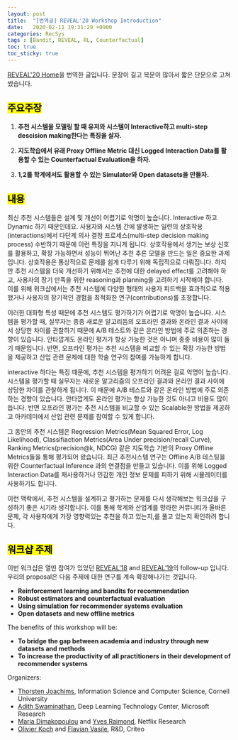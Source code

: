 ```yaml
---
layout: post
title:  "[번역글] REVEAL'20 Workshop Introduction"
date:   2020-02-11 19:31:29 +0900
categories: RecSys
tags : [Bandit, REVEAL, RL, Counterfactual]
toc: true
toc_sticky: true
---
```


<a href="https://sites.google.com/view/reveal2020/home" target="_blanck">REVEAL'20 Home</a>을 번역한 글입니다. 문장이 길고 복문이 많아서 짧은 단문으로 고쳐 썼습니다.

## <mark>주요주장</mark>

1. **추천 시스템을 모델링 할 때 유저와 시스템이 Interactive하고 multi-step descision making한다는 특징을 살자.**

2. **지도학습에서 유래 Proxy Offline Metric 대신 Logged Interaction Data를 활용할 수 있는 Counterfactual Evaluation을 하자.**

3. **1,2를 학계에서도 활용할 수 있는 Simulator와 Open datasets을 만들자.**



## <mark>내용</mark>
최신 추천 시스템들은 설계 및 개선이 어렵기로 악명이 높습니다. Interactive 하고 Dynamic 하기 때문인데요. 사용자와 시스템 간에 발생하는 일련의 상호작용(interactions)에서
다단계 의사 결정 프로세스(multi-step decision making process) 수반하기 때문에 이런 특징을 지니게 됩니다.
상호작용에서 생기는 보상 신호를 활용하고, 확장 가능하면서 성능이 뛰어난 추천 추론 모델을 만드는 일은 중요한 과제입니다.
상호작용은 통상적으로 문제를 쉽게 다루기 위해 독립적으로 다뤄집니다.
하지만 추천 시스템을 더욱 개선하기 위해서는 추천에 대한 delayed effect를 고려해야 하고, 사용자의 장기 만족을 위한 reasoning과 planning을 고려하기 시작해야 합니다.
이를 위해 워크샵에서는 추천 시스템에 다양한 형태의 사용자 피드백을 효과적으로 적용했거나 사용자의 장기적인 경험을 최적화한 연구(contributions)를 초청합니다.

이러한 대화형 특성 때문에 추천 시스템도 평가하기가 어렵기로 악명이 높습니다. 시스템을 평가할 때, 실무자는 종종 새로운 알고리듬의 오프라인 결과와 온라인 결과 사이에서 상당한 차이를 관찰하기 때문에 A/B 테스트와 같은 온라인 방법에 주로 의존하는 경향이 있습니다. 안타깝게도 온라인 평가가 항상 가능한 것은 아니며 종종 비용이 많이 들기 때문입니다. 반면, 오프라인 평가는 추천 시스템을 비교할 수 있는 확장 가능한 방법을 제공하고 산업 관련 문제에 대한 학술 연구의 참여를 가능하게 합니다.

interactive 하다는 특징 때문에, 추천 시스템을 평가하기 어려운 걸로 악명이 높습니다. 시스템을 평가할 때 실무자는 새로운 알고리즘의 오프라인 결과와 온라인 결과 사이에 상당한 차이를 관찰하게 됩니다. 이 때문에 A/B 테스트와 같은 온라인 방법에 주로 의존하는 경향이 있습니다. 안타깝게도 온라인 평가는 항상 가능한 것도 아니고 비용도 많이 듭니다. 반면 오프라인 평가는 추천 시스템을 비교할 수 있는 Scalable한 방법을 제공하고 아카데미에서 산업 관련 문제를 참여할 수 있게 합니다.

그 동안의 추천 시스템은 Regression Metrics(Mean Squared Error, Log Likelihood), Classifiaction Metrics(Area Under precision/recall Curve), Ranking Metrics(precision@k, NDCG) 같은 지도학습 기반의 Proxy Offline Metrics들을 통해 평가되어 왔습니다. 최근 추천시스템 연구는 Offline A/B 테스팅을 위한 Counterfactual Inference 과의 연결점을 만들고 있습니다. 이를 위해 Logged Interaction Data를 재사용하거나 민감한 개인 정보 문제를 피하기 위해 시뮬레이터를 사용하기도 합니다.

이런 맥락에서, 추천 시스템을 설계하고 평가하는 문제를 다시 생각해보는 워크샵을 구성하기 좋은 시기라 생각합니다. 이를 통해 학계와 산업계를 망라한 커뮤니티가 올바른 문제, 각 사용자에게 가장 영향력있는 추천을 하고 있는지,를 풀고 있는지 확인하려 합니다.

## <mark>워크샵 주제</mark>
이번 워크샵은 열띤 참여가 있었던 [REVEAL’18](https://www.google.com/url?q=https%3A%2F%2Fsites.google.com%2Fview%2Freveal2018%2Fhome&sa=D&sntz=1&usg=AFQjCNFL2KhYCb1UXxD4tkFJITqSXjFgvQ) and [REVEAL’19](https://www.google.com/url?q=https%3A%2F%2Fsites.google.com%2Fview%2Freveal2019%2Fhome&sa=D&sntz=1&usg=AFQjCNGNNg7W6lEu37vasKirngi7nO9wng)의 follow-up 입니다. 우리의 proposal은 다음 주제에 대한 연구를 계속 확장해나가는 것입니다.

- **Reinforcement learning and bandits for recommendation**
- **Robust estimators and counterfactual evaluation**
- **Using simulation for recommender systems evaluation**
- **Open datasets and new offline metrics**

The benefits of this workshop will be:

- **To bridge the gap between academia and industry through new datasets and methods**
- **To increase the productivity of all practitioners in their development of recommender systems**

Organizers:

- [Thorsten Joachims](http://www.google.com/url?q=http%3A%2F%2Fwww.cs.cornell.edu%2Fpeople%2Ftj%2F&sa=D&sntz=1&usg=AFQjCNEPNtqvJjc2x-r4hvCel4PnMrGPhg), Information Science and Computer Science, Cornell University
- [Adith Swaminathan](https://www.google.com/url?q=https%3A%2F%2Fwww.microsoft.com%2Fen-us%2Fresearch%2Fpeople%2Fadswamin%2F&sa=D&sntz=1&usg=AFQjCNHE8Nalw7qbDTckSWLh7GcgQtmhpg), Deep Learning Technology Center, Microsoft Research
- [Maria Dimakopoulou](http://www.google.com/url?q=http%3A%2F%2Fstanford.edu%2F~madima%2F&sa=D&sntz=1&usg=AFQjCNE9JmP_e_OXrgvpDlzaTp8b2F9fNQ) and [Yves Raimond](https://www.google.com/url?q=https%3A%2F%2Fwww.linkedin.com%2Fin%2Fyvesr%2F&sa=D&sntz=1&usg=AFQjCNHfQBa_Urk9aClGqYMrws8FJJsV7A), Netflix Research
- [Olivier Koch](https://www.google.com/url?q=https%3A%2F%2Fwww.linkedin.com%2Fin%2Folivier-koch%2F&sa=D&sntz=1&usg=AFQjCNGV0YUrkyeS7Cp2KzYOYDY2oxJeiQ) and [Flavian Vasile](https://www.google.com/url?q=https%3A%2F%2Fwww.linkedin.com%2Fin%2Fflavianv%2F&sa=D&sntz=1&usg=AFQjCNHoYB23IuwmKpIO2rRNnIR3W8z3Zg), R&D, Criteo
